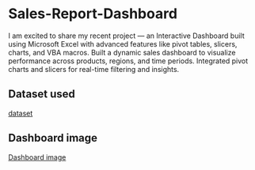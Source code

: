 # Sales-Report-Dashboard
I am excited to share my recent project — an Interactive Dashboard built using Microsoft Excel with advanced features like pivot tables, slicers, charts, and VBA macros. Built a dynamic sales dashboard to visualize performance across products, regions, and time periods. Integrated pivot charts and slicers for real-time filtering and insights.
## Dataset used

<a href ="https://github.com/ashishmudga/Sales-Report-Dashboard/blob/main/Interactive%20Dashboard%20Practice.xlsx">dataset</a>

## Dashboard image
<a href = "https://github.com/ashishmudga/Sales-Report-Dashboard/blob/main/Sales%20Report%20Dashboard.png">Dashboard image</a>


